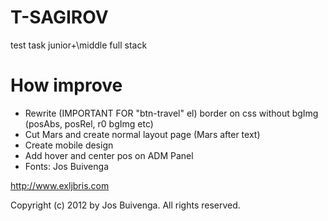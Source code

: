 # T-SAGIROV
test task junior+\middle full stack
# How improve
* Rewrite (IMPORTANT FOR "btn-travel" el) border on css without bgImg (posAbs, posRel, r0 bgImg etc)
* Cut Mars and create normal layout page (Mars after text)
* Create mobile design
* Add hover and center pos on ADM Panel
* Fonts:
Jos Buivenga

http://www.exljbris.com

Copyright (c) 2012 by Jos Buivenga. All rights reserved.

